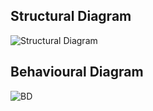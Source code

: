 ## Structural Diagram
![Structural Diagram](https://user-images.githubusercontent.com/98832647/157826237-fa995719-e925-4004-824c-c127b1e5deaa.png)
## Behavioural Diagram
![BD](https://user-images.githubusercontent.com/98832647/157826412-bd191fbb-2dea-493c-9617-eab2ec038471.jpeg)
